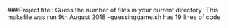 ###Project titel: Guess the number of files in your current directory
-This makefile was run 9th August 2018
-guessinggame.sh has 19 lines of code
